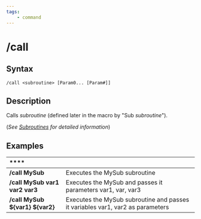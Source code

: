 ```yaml
---
tags:
    - command
---
```

# /call

## Syntax
<!--cmd-syntax-start-->
```eqcommand
/call <subroutine> [Param0... [Param#]]
```
<!--cmd-syntax-end-->
## Description
<!--cmd-desc-start-->
Calls _subroutine_ (defined later in the macro by "Sub _subroutine_").
<!--cmd-desc-end-->
(_See_ [_Subroutines_](../../macros/subroutines.md) _for detailed information_)

## Examples

| \*\*\*\* |  |
| :--- | :--- |
| **/call MySub** | Executes the MySub subroutine |
| **/call MySub var1 var2 var3** | Executes the MySub and passes it parameters var1, var, var3 |
| **/call MySub ${var1} ${var2}** | Executes the MySub subroutine and passes it variables var1, var2 as parameters |
